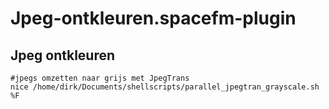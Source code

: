 # Jpeg-ontkleuren.spacefm-plugin
## Jpeg ontkleuren
    
    #jpegs omzetten naar grijs met JpegTrans
    nice /home/dirk/Documents/shellscripts/parallel_jpegtran_grayscale.sh %F
